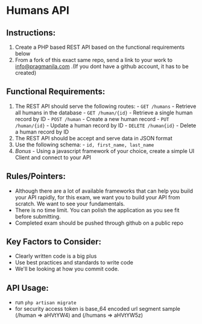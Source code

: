 # Humans API

## Instructions:

  1. Create a PHP based REST API based on the functional requirements below
  2. From a fork of this exact same repo, send a link to your work to info@pragmanila.com .(If you dont have a github account, it has to be created)

## Functional Requirements:
  1. The REST API should serve the following routes:
    - `GET /humans` - Retrieve all humans in the database
    - `GET /human/{id}` - Retrieve a single human record by ID
    - `POST /human` - Create a new human record
    - `PUT /human/{id}` - Update a human record by ID
    - `DELETE /human{id}` - Delete a human record by ID
  2. The REST API should be accept and serve data in JSON format
  3. Use the following schema:
    - `id, first_name, last_name`
  4. *Bonus* - Using a javascript framework of your choice, create a simple UI Client and connect to your API

## Rules/Pointers:
  - Although there are a lot of available frameworks that can help you build your API rapidly, for this exam, we want you to build your API from scratch. We want to see your fundamentals.
  - There is no time limit. You can polish the application as you see fit before submitting.
  - Completed exam should be pushed through github on a public repo

## Key Factors to Consider:
  - Clearly written code is a big plus
  - Use best practices and standards to write code
  - We'll be looking at how you commit code.


## API Usage:
  - run `php artisan migrate`
  - for security access token is base_64 encoded url segment sample (/human => aHVtYW4) and  (/humans => aHVtYW5z)
